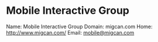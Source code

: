 
# Mobile Interactive Group

Name: Mobile Interactive Group
Domain: migcan.com
Home: http://www.migcan.com/
Email: mobile@migcan.com
